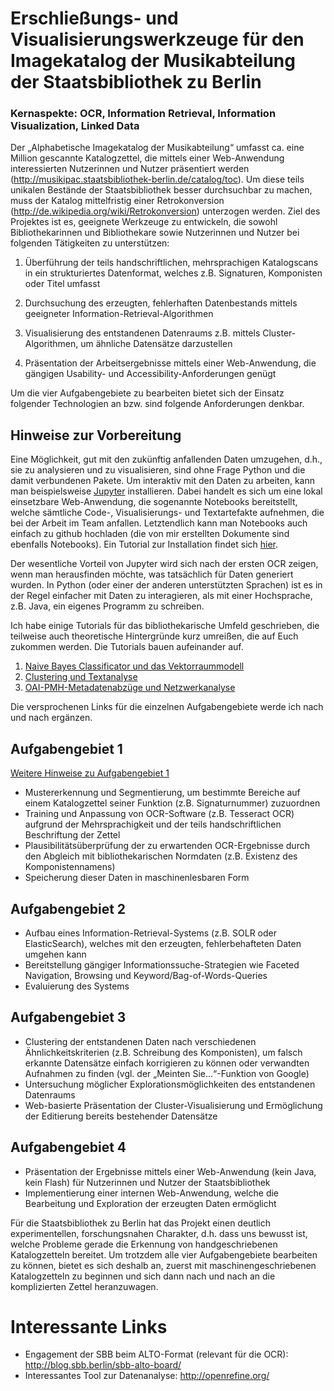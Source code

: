 # Erschließungs- und Visualisierungswerkzeuge für den Imagekatalog der Musikabteilung der Staatsbibliothek zu Berlin

### Kernaspekte: OCR, Information Retrieval, Information Visualization, Linked Data

Der „Alphabetische Imagekatalog der Musikabteilung“ umfasst ca. eine Million gescannte Katalogzettel, die mittels einer Web-Anwendung interessierten Nutzerinnen und Nutzer präsentiert werden (http://musikipac.staatsbibliothek-berlin.de/catalog/toc). Um diese teils unikalen Bestände der Staatsbibliothek besser durchsuchbar zu machen, muss der Katalog mittelfristig einer Retrokonversion (http://de.wikipedia.org/wiki/Retrokonversion) unterzogen werden. Ziel des Projektes ist es, geeignete Werkzeuge zu entwickeln, die sowohl Bibliothekarinnen und Bibliothekare sowie Nutzerinnen und Nutzer bei folgenden Tätigkeiten zu unterstützen:

1. Überführung der teils handschriftlichen, mehrsprachigen Katalogscans in ein strukturiertes Datenformat, welches z.B. Signaturen, Komponisten oder Titel umfasst

2. Durchsuchung des erzeugten, fehlerhaften Datenbestands mittels geeigneter Information-Retrieval-Algorithmen

3. Visualisierung des entstandenen Datenraums z.B. mittels Cluster-Algorithmen, um ähnliche Datensätze darzustellen

4. Präsentation der Arbeitsergebnisse mittels einer Web-Anwendung, die gängigen Usability- und Accessibility-Anforderungen genügt

Um die vier Aufgabengebiete zu bearbeiten bietet sich der Einsatz folgender Technologien an bzw. sind folgende Anforderungen denkbar.

## Hinweise zur Vorbereitung

Eine Möglichkeit, gut mit den zukünftig anfallenden Daten umzugehen, d.h., sie zu analysieren und zu visualisieren, sind ohne Frage Python und die damit verbundenen Pakete. Um interaktiv mit den Daten zu arbeiten, kann man beispielsweise [Jupyter](https://jupyter.org/) installieren. Dabei handelt es sich um eine lokal einsetzbare Web-Anwendung, die sogenannte Notebooks bereitstellt, welche sämtliche Code-, Visualisierungs- und Textartefakte aufnehmen, die bei der Arbeit im Team anfallen. Letztendlich kann man Notebooks auch einfach zu github hochladen (die von mir erstellten Dokumente sind ebenfalls Notebooks).
Ein Tutorial zur Installation findet sich [hier](https://github.com/elektrobohemian/dst4l-copenhagen/blob/master/dst4l0.ipynb).

Der wesentliche Vorteil von Jupyter wird sich nach der ersten OCR zeigen, wenn man herausfinden möchte, was tatsächlich für Daten generiert wurden. In Python (oder einer der anderen unterstützten Sprachen) ist es in der Regel einfacher mit Daten zu interagieren, als mit einer Hochsprache, z.B. Java, ein eigenes Programm zu schreiben.

Ich habe einige Tutorials für das bibliothekarische Umfeld geschrieben, die teilweise auch theoretische Hintergründe kurz umreißen, die auf Euch zukommen werden. Die Tutorials bauen aufeinander auf.

1. [Naive Bayes Classificator und das Vektorraummodell](https://github.com/elektrobohemian/dst4l-copenhagen/blob/master/NaiveBayes.ipynb)
2. [Clustering und Textanalyse](https://github.com/elektrobohemian/dst4l-copenhagen/blob/master/ClusteringTextAnalysis.ipynb)
3. [OAI-PMH-Metadatenabzüge und Netzwerkanalyse](https://github.com/elektrobohemian/dst4l-copenhagen/blob/master/oai_test.ipynb)

Die versprochenen Links für die einzelnen Aufgabengebiete werde ich nach und nach ergänzen. 

## Aufgabengebiet 1

[Weitere Hinweise zu Aufgabengebiet 1](aufgabengebiet1.ipynb)

* Mustererkennung und Segmentierung, um bestimmte Bereiche auf einem Katalogzettel seiner Funktion (z.B. Signaturnummer) zuzuordnen
* Training und Anpassung von OCR-Software (z.B. Tesseract OCR) aufgrund der Mehrsprachigkeit und der teils handschriftlichen Beschriftung der Zettel
* Plausibilitätsüberprüfung der zu erwartenden OCR-Ergebnisse durch den Abgleich mit bibliothekarischen Normdaten (z.B. Existenz des Komponistennamens)
* Speicherung dieser Daten in maschinenlesbaren Form

## Aufgabengebiet 2

* Aufbau eines Information-Retrieval-Systems (z.B. SOLR oder ElasticSearch), welches mit den erzeugten, fehlerbehafteten Daten umgehen kann
* Bereitstellung gängiger Informationssuche-Strategien wie Faceted Navigation, Browsing und Keyword/Bag-of-Words-Queries
* Evaluierung des Systems

## Aufgabengebiet 3

* Clustering der entstandenen Daten nach verschiedenen Ähnlichkeitskriterien (z.B. Schreibung des Komponisten), um falsch erkannte Datensätze einfach korrigieren zu können oder verwandten Aufnahmen zu finden (vgl. der „Meinten Sie…“-Funktion von Google)
* Untersuchung möglicher Explorationsmöglichkeiten des entstandenen Datenraums
* Web-basierte Präsentation der Cluster-Visualisierung und Ermöglichung der Editierung bereits bestehender Datensätze

## Aufgabengebiet 4
* Präsentation der Ergebnisse mittels einer Web-Anwendung (kein Java, kein Flash) für Nutzerinnen und Nutzer der Staatsbibliothek
* Implementierung einer internen Web-Anwendung, welche die Bearbeitung und Exploration der erzeugten Daten ermöglicht

Für die Staatsbibliothek zu Berlin hat das Projekt einen deutlich experimentellen, forschungsnahen Charakter, d.h. dass uns bewusst ist, welche Probleme gerade die Erkennung von handgeschriebenen Katalogzetteln bereitet. Um trotzdem alle vier Aufgabengebiete bearbeiten zu können, bietet es sich deshalb an, zuerst mit maschinengeschriebenen Katalogzetteln zu beginnen und sich dann nach und nach an die komplizierten Zettel heranzuwagen.

# Interessante Links

* Engagement der SBB beim ALTO-Format (relevant für die OCR): http://blog.sbb.berlin/sbb-alto-board/
* Interessantes Tool zur Datenanalyse: http://openrefine.org/
